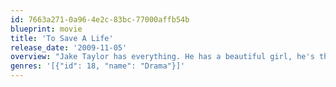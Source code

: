 ```yaml
---
id: 7663a271-0a96-4e2c-83bc-77000affb54b
blueprint: movie
title: 'To Save A Life'
release_date: '2009-11-05'
overview: "Jake Taylor has everything. He has a beautiful girl, he's the champion in basketball and beer pong, and everyone loves him. Then, an old childhood friend, whom Jake used to be friends with, commits suicide. Jake begins to think. He wonders what he could've done to save his friend's life. A youth minister tells him that Jake needs God. So Jake becomes a Christian. However, things begin to spin out of control. His dad is cheating on his mom, his girlfriend is pregnant, and his former friends ridicule and mock him. During all this, Jake is going to realize just what it means to be a Christian and how, to save a life."
genres: '[{"id": 18, "name": "Drama"}]'
---
```

